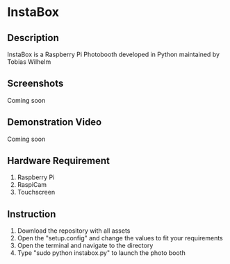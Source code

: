 # InstaBox
## Description
InstaBox is a Raspberry Pi Photobooth developed in Python maintained by Tobias Wilhelm

## Screenshots
Coming soon

## Demonstration Video
Coming soon

## Hardware Requirement
1. Raspberry Pi 
2. RaspiCam
3. Touchscreen

## Instruction
1. Download the repository with all assets
2. Open the "setup.config" and change the values to fit your requirements
3. Open the terminal and navigate to the directory
4. Type "sudo python instabox.py" to launch the photo booth
